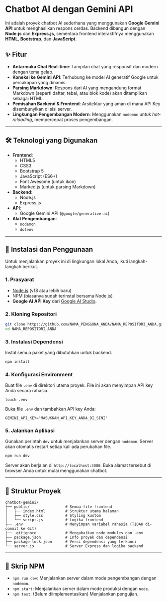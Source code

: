 # Chatbot AI dengan Gemini API

Ini adalah proyek chatbot AI sederhana yang menggunakan **Google Gemini API** untuk menghasilkan respons cerdas. Backend dibangun dengan **Node.js** dan **Express.js**, sementara frontend interaktifnya menggunakan **HTML**, **Bootstrap**, dan **JavaScript**.

## ✨ Fitur

  * **Antarmuka Chat Real-time**: Tampilan chat yang responsif dan modern dengan tema gelap.
  * **Koneksi ke Gemini API**: Terhubung ke model AI generatif Google untuk percakapan yang dinamis.
  * **Parsing Markdown**: Respons dari AI yang mengandung format Markdown (seperti daftar, tebal, atau blok kode) akan ditampilkan sebagai HTML.
  * **Pemisahan Backend & Frontend**: Arsitektur yang aman di mana API Key disembunyikan di sisi server.
  * **Lingkungan Pengembangan Modern**: Menggunakan `nodemon` untuk *hot-reloading*, mempercepat proses pengembangan.

-----

## 🛠️ Teknologi yang Digunakan

  * **Frontend**:
      * HTML5
      * CSS3
      * Bootstrap 5
      * JavaScript (ES6+)
      * Font Awesome (untuk ikon)
      * Marked.js (untuk parsing Markdown)
  * **Backend**:
      * Node.js
      * Express.js
  * **API**:
      * Google Gemini API (`@google/generative-ai`)
  * **Alat Pengembangan**:
      * `nodemon`
      * `dotenv`

-----

## 🚀 Instalasi dan Penggunaan

Untuk menjalankan proyek ini di lingkungan lokal Anda, ikuti langkah-langkah berikut.

### 1\. Prasyarat

  * [Node.js](https://nodejs.org/en/) (v18 atau lebih baru)
  * NPM (biasanya sudah terinstal bersama Node.js)
  * **Google AI API Key** dari [Google AI Studio](https://aistudio.google.com/app/apikey).

### 2\. Kloning Repositori

```bash
git clone https://github.com/NAMA_PENGGUNA_ANDA/NAMA_REPOSITORI_ANDA.git
cd NAMA_REPOSITORI_ANDA
```

### 3\. Instalasi Dependensi

Instal semua paket yang dibutuhkan untuk backend.

```bash
npm install
```

### 4\. Konfigurasi Environment

Buat file `.env` di direktori utama proyek. File ini akan menyimpan API key Anda secara rahasia.

```
touch .env
```

Buka file `.env` dan tambahkan API key Anda:

```env
GEMINI_API_KEY="MASUKKAN_API_KEY_ANDA_DI_SINI"
```

### 5\. Jalankan Aplikasi

Gunakan perintah `dev` untuk menjalankan server dengan `nodemon`. Server akan otomatis restart setiap kali ada perubahan file.

```bash
npm run dev
```

Server akan berjalan di `http://localhost:3000`. Buka alamat tersebut di browser Anda untuk mulai menggunakan chatbot.

-----

## 📁 Struktur Proyek

```
chatbot-gemini/
├── public/                # Semua file frontend
│   ├── index.html         # Struktur utama halaman
│   ├── style.css          # Styling kustom
│   └── script.js          # Logika frontend
├── .env                   # Menyimpan variabel rahasia (TIDAK di-commit ke Git)
├── .gitignore             # Mengabaikan node_modules dan .env
├── package.json           # Info proyek dan dependensi
├── package-lock.json      # Versi dependensi yang terkunci
└── server.js              # Server Express dan logika backend
```

-----

## 📜 Skrip NPM

  * `npm run dev`: Menjalankan server dalam mode pengembangan dengan `nodemon`.
  * `npm start`: Menjalankan server dalam mode produksi dengan `node`.
  * `npm test`: (Belum diimplementasikan) Menjalankan pengujian.